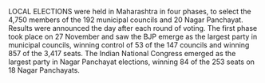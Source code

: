 LOCAL ELECTIONS were held in Maharashtra in four phases, to select the 4,750 members of the 192 municipal councils and 20 Nagar Panchayat. Results were announced the day after each round of voting. The first phase took place on 27 November and saw the BJP emerge as the largest party in municipal councils, winning control of 53 of the 147 councils and winning 857 of the 3,417 seats. The Indian National Congress emerged as the largest party in Nagar Panchayat elections, winning 84 of the 253 seats on 18 Nagar Panchayats.

